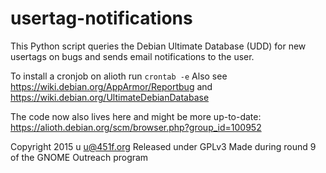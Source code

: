 # usertag-notifications
This Python script queries the Debian Ultimate Database (UDD) 
for new usertags on bugs and sends email notifications
to the user.


To install a cronjob on alioth run `crontab -e`
Also see https://wiki.debian.org/AppArmor/Reportbug
and https://wiki.debian.org/UltimateDebianDatabase


The code now also lives here and might be more up-to-date:
https://alioth.debian.org/scm/browser.php?group_id=100952


Copyright 2015 u <u@451f.org>
Released under GPLv3
Made during round 9 of the GNOME Outreach program
